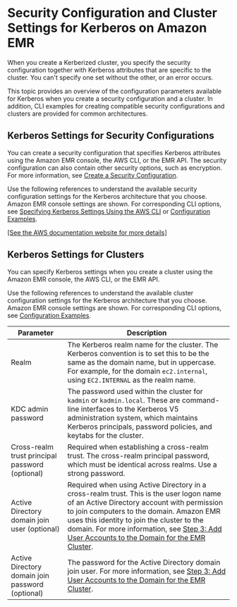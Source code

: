# Security Configuration and Cluster Settings for Kerberos on Amazon EMR<a name="emr-kerberos-configure-settings"></a>

When you create a Kerberized cluster, you specify the security configuration together with Kerberos attributes that are specific to the cluster\. You can't specify one set without the other, or an error occurs\.

This topic provides an overview of the configuration parameters available for Kerberos when you create a security configuration and a cluster\. In addition, CLI examples for creating compatible security configurations and clusters are provided for common architectures\.

## Kerberos Settings for Security Configurations<a name="emr-kerberos-security-configuration"></a>

You can create a security configuration that specifies Kerberos attributes using the Amazon EMR console, the AWS CLI, or the EMR API\. The security configuration can also contain other security options, such as encryption\. For more information, see [Create a Security Configuration](emr-create-security-configuration.md)\.

Use the following references to understand the available security configuration settings for the Kerberos architecture that you choose\. Amazon EMR console settings are shown\. For corresponding CLI options, see [Specifying Kerberos Settings Using the AWS CLI](emr-create-security-configuration.md#emr-kerberos-cli-parameters) or [Configuration Examples](emr-kerberos-config-examples.md)\.

[\[See the AWS documentation website for more details\]](http://docs.aws.amazon.com/emr/latest/ManagementGuide/emr-kerberos-configure-settings.html)

## Kerberos Settings for Clusters<a name="emr-kerberos-cluster-configuration"></a>

You can specify Kerberos settings when you create a cluster using the Amazon EMR console, the AWS CLI, or the EMR API\.

Use the following references to understand the available cluster configuration settings for the Kerberos architecture that you choose\. Amazon EMR console settings are shown\. For corresponding CLI options, see [Configuration Examples](emr-kerberos-config-examples.md)\.


| Parameter | Description | 
| --- | --- | 
|  Realm  |  The Kerberos realm name for the cluster\. The Kerberos convention is to set this to be the same as the domain name, but in uppercase\. For example, for the domain `ec2.internal`, using `EC2.INTERNAL` as the realm name\.  | 
|  KDC admin password  |  The password used within the cluster for `kadmin` or `kadmin.local`\. These are command\-line interfaces to the Kerberos V5 administration system, which maintains Kerberos principals, password policies, and keytabs for the cluster\.   | 
|  Cross\-realm trust principal password \(optional\)  |  Required when establishing a cross\-realm trust\. The cross\-realm principal password, which must be identical across realms\. Use a strong password\.  | 
|  Active Directory domain join user \(optional\)  |  Required when using Active Directory in a cross\-realm trust\. This is the user logon name of an Active Directory account with permission to join computers to the domain\. Amazon EMR uses this identity to join the cluster to the domain\. For more information, see [Step 3: Add User Accounts to the Domain for the EMR Cluster](emr-kerberos-cross-realm.md#emr-kerberos-ad-users)\.  | 
|  Active Directory domain join password \(optional\)  |  The password for the Active Directory domain join user\. For more information, see [Step 3: Add User Accounts to the Domain for the EMR Cluster](emr-kerberos-cross-realm.md#emr-kerberos-ad-users)\.  | 
